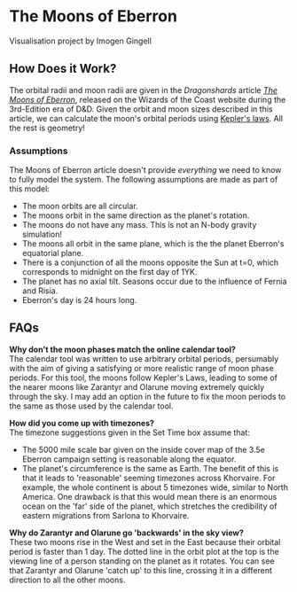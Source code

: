 # The Moons of Eberron
Visualisation project by Imogen Gingell

## How Does it Work?

The orbital radii and moon radii are given in the *Dragonshards* article [*The Moons of Eberron*](https://web.archive.org/web/20150921130448/http://archive.wizards.com/default.asp?x=dnd/ebds/20050307a), released on the Wizards of the Coast website during the 3rd-Edition era of D&D. Given the orbit and moon sizes described in this article, we can calculate the moon's orbital periods using [Kepler's laws](https://en.wikipedia.org/wiki/Kepler%27s_laws_of_planetary_motion). All the rest is geometry! 

### Assumptions

The Moons of Eberron article doesn't provide *everything* we need to know to fully model the system. The following assumptions are made as part of this model:
* The moon orbits are all circular.
* The moons orbit in the same direction as the planet's rotation.
* The moons do not have any mass. This is not an N-body gravity simulation!
* The moons all orbit in the same plane, which is the the planet Eberron's equatorial plane.
* There is a conjunction of all the moons opposite the Sun at t=0, which corresponds to midnight on the first day of 1YK.
* The planet has no axial tilt. Seasons occur due to the influence of Fernia and Risia.
* Eberron's day is 24 hours long.

## FAQs

**Why don't the moon phases match the online calendar tool?**  
The calendar tool was written to use arbitrary orbital periods, persumably with the aim of giving a satisfying or more realistic range of moon phase periods. For this tool, the moons follow Kepler's Laws, leading to some of the nearer moons like Zarantyr and Olarune moving extremely quickly through the sky. I may add an option in the future to fix the moon periods to the same as those used by the calendar tool.

**How did you come up with timezones?**  
The timezone suggestions given in the Set Time box assume that:
* The 5000 mile scale bar given on the inside cover map of the 3.5e Eberron campaign setting is reasonable along the equator.
* The planet's circumference is the same as Earth.
The benefit of this is that it leads to 'reasonable' seeming timezones across Khorvaire. For example, the whole continent is about 5 timezones wide, similar to North America. One drawback is that this would mean there is an enormous ocean on the 'far' side of the planet, which stretches the credibility of eastern migrations from Sarlona to Khorvaire.

**Why do Zarantyr and Olarune go 'backwards' in the sky view?**  
These two moons rise in the West and set in the East because their orbital period is faster than 1 day. The dotted line in the orbit plot at the top is the viewing line of a person standing on the planet as it rotates. You can see that Zarantyr and Olarune 'catch up' to this line, crossing it in a different direction to all the other moons.
